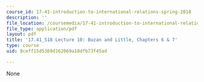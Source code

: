 ```yaml
---
course_id: 17-41-introduction-to-international-relations-spring-2018
description: ''
file_location: /coursemedia/17-41-introduction-to-international-relations-spring-2018/8ceff15d5369d162069a18dfb73f45ad_MIT17_41S18_lec10.pdf
file_type: application/pdf
layout: pdf
title: '17.41_S18 Lecture 10: Buzan and Little, Chapters 6 & 7'
type: course
uid: 8ceff15d5369d162069a18dfb73f45ad

---
```

None